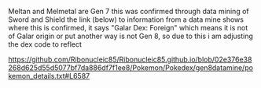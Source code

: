 Meltan and Melmetal are Gen 7 this was confirmed through data mining of Sword and Shield the link (below) to information from a data mine shows where this is confirmed, it says "Galar Dex: Foreign" which means it is not of Galar origin or put another way is not Gen 8, so due to this i am adjusting the dex code to reflect

https://github.com/Ribonucleic85/Ribonucleic85.github.io/blob/02e376e38268d625d55d5077bf7da886df7f1ee8/Pokemon/Pokedex/gen8datamine/pokemon_details.txt#L6587
